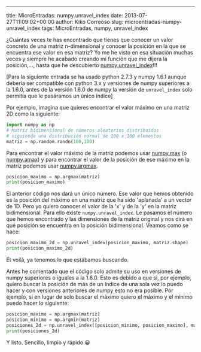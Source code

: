 ---
title: MicroEntradas: numpy.unravel_index
date: 2013-07-27T11:09:02+00:00
author: Kiko Correoso
slug: microentradas-numpy-unravel_index
tags: MicroEntradas, numpy, unravel_index

¿Cuántas veces te has encontrado que tienes que conocer un valor concreto de una matriz n-dimensional y conocer la posición en la que se encuentra ese valor en esa matriz? Yo me he visto en esa situación muchas veces y siempre he acabado creando mi función que me dijera la posición,..., hasta que he descubierto [numpy.unravel_index](http://docs.scipy.org/doc/numpy/reference/generated/numpy.unravel_index.html)!!!

[Para la siguiente entrada se ha usado python 2.7.3 y numpy 1.6.1 aunque debería ser compatible con python 3.x y versiones de numpy superiores a la 1.6.0, antes de la versión 1.6.0 de numpy la versión de `unravel_index` solo permitía que le pasáramos un único índice]

Por ejemplo, imagina que quieres encontrar el valor máximo en una matriz 2D como la siguiente:

```python
import numpy as np
# Matriz bidimensional de números aleatorios distribuidos
# siguiendo una distribución normal de 100 x 100 elementos
matriz = np.random.randn(100,100)
```

Para encontrar el valor máximo de la matriz podemos usar [numpy.max](http://docs.scipy.org/doc/numpy/reference/generated/numpy.ndarray.max.html?highlight=max#numpy.ndarray.max) (o [numpy.amax](http://docs.scipy.org/doc/numpy/reference/generated/numpy.amax.html#numpy.amax)) y para encontrar el valor de la posición de ese máximo en la matriz podemos usar [numpy.argmax](http://docs.scipy.org/doc/numpy/reference/generated/numpy.argmax.html#numpy.argmax).

```python
posicion_maximo = np.argmax(matriz)
print(posicion_maximo)
```

El anterior código nos dará un único número. Ese valor que hemos obtenido es la posición del máximo en una matriz que ha sido 'aplanada' a un vector de 1D. Pero yo quiero conocer el valor de la 'x' y de la 'y' en la matriz bidimensional. Para ello existe `numpy.unravel_index`. Le pasamos el número que hemos encontrado y las dimensiones de la matriz original y nos dirá en qué posición se encuentra en la posición bidimensional. Veamos como se hace:

```python
posicion_maximo_2d = np.unravel_index(posicion_maximo, matriz.shape)
print(posicion_maximo_2d)
```

Et voilà, ya tenemos lo que estábamos buscando.

Antes he comentado que el código solo admite su uso en versiones de numpy superiores o iguales a la 1.6.0. Esto es debido a que si, por ejemplo, quiero buscar la posición de más de un índice de una sola vez lo puedo hacer y con versiones anteriores de numpy esto no era posible. Por ejemplo, si en lugar de solo buscar el máximo quiero el máximo y el mínimo puedo hacer lo siguiente:

```python
posicion_maximo = np.argmax(matriz)
posicion_minimo = np.argmin(matriz)
posiciones_2d = np.unravel_index([posicion_minimo, posicion_maximo], matriz.shape)
print(posiciones_2d)
```

Y listo. Sencillo, limpio y rápido 😀
